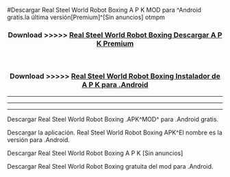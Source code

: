 #Descargar Real Steel World Robot Boxing  A P K MOD para ^Android gratis.la última versión[Premium]^[Sin anuncios] otmpm



<div align="center">
<h3>Download >>>>> <a href="https://es-web.web.app/?es= Real Steel World Robot Boxing ">Real Steel World Robot Boxing  Descargar A P K Premium</a></h3><br>

<h3>Download >>>>> <a href="https://es-web.web.app/?es= Real Steel World Robot Boxing ">Real Steel World Robot Boxing  Instalador de A P K para .Android</a></h3>
</div>


----------------------------------------------------------

----------------------------------------------------------

----------------------------------------------------------

Descargar Real Steel World Robot Boxing  .APK^MOD^ para .Android gratis.

Descargar la aplicación. Real Steel World Robot Boxing  APK^El nombre es la versión para .Android.

Descargar Real Steel World Robot Boxing  A P K [Sin anuncios]

Descargar Real Steel World Robot Boxing  gratuita del mod para .Android.